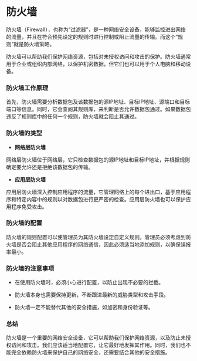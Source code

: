 # 防火墙

防火墙（Firewall），也称为“过滤器”，是一种网络安全设备，能够监控进出网络的流量，并且在符合预先设定的规则时进行控制或阻止流量的传输。而这个“规则”就是防火墙策略。

防火墙可以帮助我们保护网络资源，包括对未授权访问和攻击的保护。防火墙通常用于企业或组织内部网络，以保护机密数据，但它们也可以用于个人电脑和移动设备。

### 防火墙工作原理

首先，防火墙需要分析数据包及该数据包的源IP地址、目标IP地址、源端口和目标端口等信息。同时，它会查阅其规则库，来判断是否允许数据包通过。如果数据包违反了规则库中的任何一个规则，防火墙就会阻止其通过。

### 防火墙的类型

- **网络层防火墙**

网络层防火墙位于网络层，它只检查数据包的源IP地址和目标IP地址，并根据规则确定要允许还是拒绝该数据包的传输。

- **应用层防火墙**

应用层防火墙深入控制应用程序的流量，它管理网络上的每个进出口，基于应用程序和特定内容中的规则以对数据包进行更严密的检查。应用层防火墙也可以保护应用程序免受攻击。

### 防火墙的配置

防火墙的规则配置可以使管理员为其防火墙设定自定义规则。管理员必须考虑到防火墙是否会阻止其他应用程序的网络通信，因此必须适当地添加规则，以确保误报率最小。

### 防火墙的注意事项

- 在使用防火墙时，必须小心进行配置，以防止出现不必要的拦截。

- 防火墙本身也需要保持更新，不断跟进最新的威胁类型和攻击手段。

- 防火墙一定不能替代其他的安全措施，如加密和身份验证等。

### 总结

防火墙是一个重要的网络安全设备，它可以帮助我们保护网络资源，以及防止未授权访问和攻击。我们应该适当地配置它，让它最好地发挥其作用。同时，我们也不能完全依赖防火墙来保护自己的网络安全，还需要结合其他的安全措施。
